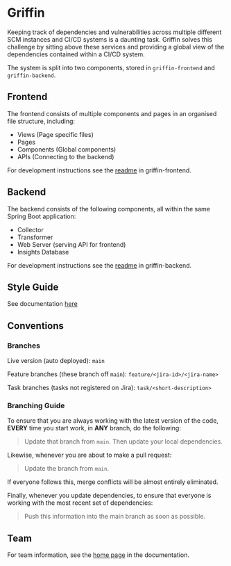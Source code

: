 # Griffin

Keeping track of dependencies and vulnerabilities across multiple different SCM instances and CI/CD systems is a daunting task. Griffin solves this challenge by sitting above these services and providing a global view of the dependencies contained within a CI/CD system.

The system is split into two components, stored in  `griffin-frontend` and `griffin-backend`.

## Frontend

The frontend consists of multiple components and pages in an organised file structure, including:

- Views (Page specific files)
- Pages 
- Components (Global components)
- APIs (Connecting to the backend)

For development instructions see the [readme](griffin-frontend/README.md) in griffin-frontend.

## Backend

The backend consists of the following components, all within the same Spring Boot application:

- Collector
- Transformer
- Web Server (serving API for frontend)
- Insights Database

For development instructions see the [readme](griffin-backend/README.md) in griffin-backend.

## Style Guide

See documentation [here](https://confluence.cis.unimelb.edu.au:8443/display/SWEN900132022TZ/Coding+Standards)

## Conventions

### Branches

Live version (auto deployed): `main`

Feature branches (these branch off `main`): `feature/<jira-id>/<jira-name>`

Task branches (tasks not registered on Jira): `task/<short-description>`

### Branching Guide

To ensure that you are always working with the latest version of the code, **EVERY** time you start work, in **ANY** branch, do the following:

> Update that branch from `main`.
> Then update your local dependencies.

Likewise, whenever you are about to make a pull request:

> Update the branch from `main`.

If everyone follows this, merge conflicts will be almost entirely eliminated.

Finally, whenever you update dependencies, to ensure that everyone is working with the most recent set of dependencies:

> Push this information into the main branch as soon as possible.

## Team

For team information, see the [home page](https://confluence.cis.unimelb.edu.au:8443/pages/viewpage.action?spaceKey=SWEN900132022TZ&title=Telstra+-+Team+T) in the documentation.
